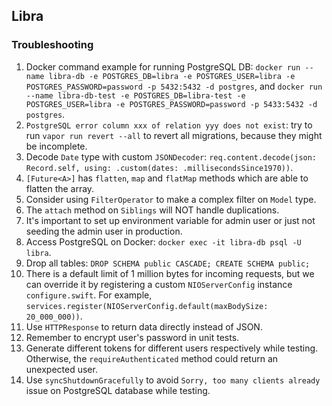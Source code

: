## Libra

### Troubleshooting
1. Docker command example for running PostgreSQL DB: `docker run --name libra-db -e POSTGRES_DB=libra -e POSTGRES_USER=libra -e POSTGRES_PASSWORD=password -p 5432:5432 -d postgres`, and `docker run --name libra-db-test -e POSTGRES_DB=libra-test -e POSTGRES_USER=libra -e POSTGRES_PASSWORD=password -p 5433:5432 -d postgres`.
2. `PostgreSQL error column xxx of relation yyy does not exist`: try to run `vapor run revert --all` to revert all migrations, because they might be incomplete.
3. Decode `Date` type with custom `JSONDecoder`: `req.content.decode(json: Record.self, using: .custom(dates: .millisecondsSince1970))`.
4. `[Future<A>]` has `flatten`, `map` and `flatMap` methods which are able to flatten the array.
5. Consider using `FilterOperator` to make a complex filter on `Model` type.
6. The `attach` method on `Siblings` will NOT handle duplications.
7. It's important to set up environment variable for admin user or just not seeding the admin user in production.
8. Access PostgreSQL on Docker: `docker exec -it libra-db psql -U libra`.
9. Drop all tables: `DROP SCHEMA public CASCADE; CREATE SCHEMA public;`
10. There is a default limit of 1 million bytes for incoming requests, but we can override it by registering a custom `NIOServerConfig` instance `configure.swift`. For example, `services.register(NIOServerConfig.default(maxBodySize: 20_000_000))`.
11. Use `HTTPResponse` to return data directly instead of JSON.
12. Remember to encrypt user's password in unit tests.
13. Generate different tokens for different users respectively while testing. Otherwise, the `requireAuthenticated` method could return an unexpected user.
14. Use `syncShutdownGracefully` to avoid `Sorry, too many clients already` issue on PostgreSQL database while testing. 

